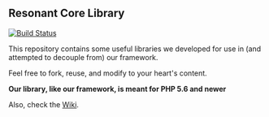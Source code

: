 ## Resonant Core Library

[![Build Status](https://travis-ci.org/resonantcore/lib.svg?branch=master)](https://travis-ci.org/resonantcore/lib)

This repository contains some useful libraries we developed for use in (and attempted to decouple from) our framework.

Feel free to fork, reuse, and modify to your heart's content.

**Our library, like our framework, is meant for PHP 5.6 and newer**

Also, check the [Wiki](https://github.com/resonantcore/lib/wiki).
